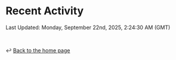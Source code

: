 # Recent Activity

<!--RECENT_ACTIVITY:start-->
<!--RECENT_ACTIVITY:end-->

<!--RECENT_ACTIVITY:last_update-->
Last Updated: Monday, September 22nd, 2025, 2:24:30 AM (GMT)
<!--RECENT_ACTIVITY:last_update_end-->

<br>

↩️ [Back to the home page](/README.md)
